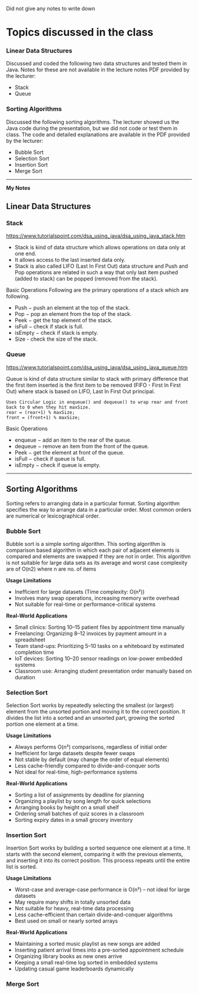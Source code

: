 Did not give any notes to write down

# Topics discussed in the class

### Linear Data Structures
Discussed and coded the following two data structures and tested them in Java. Notes for these are not available in the lecture notes PDF provided by the lecturer:
- Stack
- Queue

### Sorting Algorithms
Discussed the following sorting algorithms. The lecturer showed us the Java code during the presentation, but we did not code or test them in class. The code and detailed explanations are available in the PDF provided by the lecturer:
- Bubble Sort
- Selection Sort
- Insertion Sort
- Merge Sort

---

**My Notes**
## Linear Data Structures
### Stack
https://www.tutorialspoint.com/dsa_using_java/dsa_using_java_stack.htm

- Stack is kind of data structure which allows operations on data only at one end.
- It allows access to the last inserted data only.
- Stack is also called LIFO (Last In First Out) data structure and Push and Pop operations are related in such a way that only last item pushed (added to stack) can be popped (removed from the stack).

Basic Operations
Following are the primary operations of a stack which are following.
- Push − push an element at the top of the stack.
- Pop − pop an element from the top of the stack.
- Peek − get the top element of the stack.
- isFull − check if stack is full.
- isEmpty − check if stack is empty.
- Size - check the size of the stack.

### Queue
https://www.tutorialspoint.com/dsa_using_java/dsa_using_java_queue.htm

Queue is kind of data structure similar to stack with primary difference that the first item inserted is the first item to be removed (FIFO - First In First Out) where stack is based on LIFO, Last In First Out principal.

```
Uses Circular Logic in enqueue() and dequeue() to wrap rear and front back to 0 when they hit maxSize.
rear = (rear+1) % maxSize;
front = (front+1) % maxSize;
```

Basic Operations

- enqueue − add an item to the rear of the queue.
- dequeue − remove an item from the front of the queue.
- Peek − get the element at front of the queue.
- isFull − check if queue is full.
- isEmpty − check if queue is empty.

---
## Sorting Algorithms
Sorting refers to arranging data in a particular format. Sorting algorithm specifies the way to arrange data in a particular order. Most common orders are numerical or lexicographical order.
### Bubble Sort
Bubble sort is a simple sorting algorithm. This sorting algorithm is comparison based algorithm in which each pair of adjacent elements is compared and elements are swapped if they are not in order. This algorithm is not suitable for large data sets as its average and worst case complexity are of O(n2) where n are no. of items

**Usage Limitations**
- Inefficient for large datasets (Time complexity: O(n²))
- Involves many swap operations, increasing memory write overhead
- Not suitable for real-time or performance-critical systems

**Real-World Applications**
- Small clinics: Sorting 10–15 patient files by appointment time manually
- Freelancing: Organizing 8–12 invoices by payment amount in a spreadsheet
- Team stand-ups: Prioritizing 5–10 tasks on a whiteboard by estimated completion time
- IoT devices: Sorting 10–20 sensor readings on low-power embedded systems
- Classroom use: Arranging student presentation order manually based on duration

### Selection Sort
Selection Sort works by repeatedly selecting the smallest (or largest) element from the unsorted portion and moving it to the correct position.
It divides the list into a sorted and an unsorted part, growing the sorted portion one element at a time.

**Usage Limitations**
- Always performs O(n²) comparisons, regardless of initial order
- Inefficient for large datasets despite fewer swaps
- Not stable by default (may change the order of equal elements)
- Less cache-friendly compared to divide-and-conquer sorts
- Not ideal for real-time, high-performance systems

**Real-World Applications**
- Sorting a list of assignments by deadline for planning
- Organizing a playlist by song length for quick selections
- Arranging books by height on a small shelf
- Ordering small batches of quiz scores in a classroom
- Sorting expiry dates in a small grocery inventory

### Insertion Sort
Insertion Sort works by building a sorted sequence one element at a time.
It starts with the second element, comparing it with the previous elements, and inserting it into its correct position.
This process repeats until the entire list is sorted.

**Usage Limitations**
- Worst-case and average-case performance is O(n²) – not ideal for large datasets
- May require many shifts in totally unsorted data
- Not suitable for heavy, real-time data processing
- Less cache-efficient than certain divide-and-conquer algorithms
- Best used on small or nearly sorted arrays

**Real-World Applications**
- Maintaining a sorted music playlist as new songs are added
- Inserting patient arrival times into a pre-sorted appointment schedule
- Organizing library books as new ones arrive
- Keeping a small real-time log sorted in embedded systems
- Updating casual game leaderboards dynamically

### Merge Sort
